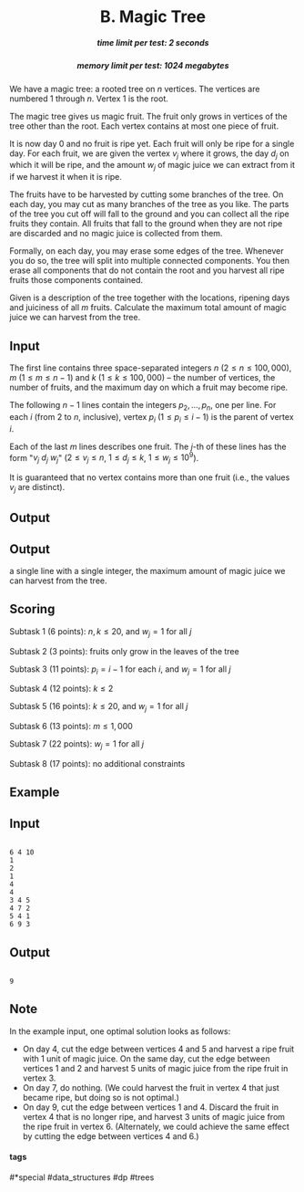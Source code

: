 <h1 style='text-align: center;'> B. Magic Tree</h1>

<h5 style='text-align: center;'>time limit per test: 2 seconds</h5>
<h5 style='text-align: center;'>memory limit per test: 1024 megabytes</h5>

We have a magic tree: a rooted tree on $n$ vertices. The vertices are numbered $1$ through $n$. Vertex $1$ is the root.

The magic tree gives us magic fruit. The fruit only grows in vertices of the tree other than the root. Each vertex contains at most one piece of fruit.

It is now day 0 and no fruit is ripe yet. Each fruit will only be ripe for a single day. For each fruit, we are given the vertex $v_j$ where it grows, the day $d_j$ on which it will be ripe, and the amount $w_j$ of magic juice we can extract from it if we harvest it when it is ripe.

The fruits have to be harvested by cutting some branches of the tree. On each day, you may cut as many branches of the tree as you like. The parts of the tree you cut off will fall to the ground and you can collect all the ripe fruits they contain. All fruits that fall to the ground when they are not ripe are discarded and no magic juice is collected from them.

Formally, on each day, you may erase some edges of the tree. Whenever you do so, the tree will split into multiple connected components. You then erase all components that do not contain the root and you harvest all ripe fruits those components contained.

Given is a description of the tree together with the locations, ripening days and juiciness of all $m$ fruits. Calculate the maximum total amount of magic juice we can harvest from the tree.

## Input

The first line contains three space-separated integers $n$ ($2 \le n \le 100,000$), $m$ ($1 \le m \le n-1$) and $k$ ($1 \le k \le 100,000$) – the number of vertices, the number of fruits, and the maximum day on which a fruit may become ripe.

The following $n-1$ lines contain the integers $p_2, \dots, p_n$, one per line. For each $i$ (from $2$ to $n$, inclusive), vertex $p_i$ ($1 \leq p_i \le i-1$) is the parent of vertex $i$.

Each of the last $m$ lines describes one fruit. The $j$-th of these lines has the form "$v_j\ d_j\ w_j$" ($2 \le v_j \le n$, $1 \le d_j \le k$, $1 \le w_j \le 10^9$).

It is guaranteed that no vertex contains more than one fruit (i.e., the values $v_j$ are distinct).

## Output

## Output

 a single line with a single integer, the maximum amount of magic juice we can harvest from the tree.

## Scoring

Subtask 1 (6 points): $n, k \leq 20$, and $w_j = 1$ for all $j$

Subtask 2 (3 points): fruits only grow in the leaves of the tree

Subtask 3 (11 points): $p_i = i-1$ for each $i$, and $w_j = 1$ for all $j$

Subtask 4 (12 points): $k \leq 2$

Subtask 5 (16 points): $k \leq 20$, and $w_j = 1$ for all $j$

Subtask 6 (13 points): $m \leq 1,000$

Subtask 7 (22 points): $w_j = 1$ for all $j$

Subtask 8 (17 points): no additional constraints

## Example

## Input


```

6 4 10
1
2
1
4
4
3 4 5
4 7 2
5 4 1
6 9 3

```
## Output


```

9

```
## Note

In the example input, one optimal solution looks as follows: 

* On day 4, cut the edge between vertices 4 and 5 and harvest a ripe fruit with 1 unit of magic juice. On the same day, cut the edge between vertices 1 and 2 and harvest 5 units of magic juice from the ripe fruit in vertex 3.
* On day 7, do nothing. (We could harvest the fruit in vertex 4 that just became ripe, but doing so is not optimal.)
* On day 9, cut the edge between vertices 1 and 4. Discard the fruit in vertex 4 that is no longer ripe, and harvest 3 units of magic juice from the ripe fruit in vertex 6. (Alternately, we could achieve the same effect by cutting the edge between vertices 4 and 6.)


#### tags 

#*special #data_structures #dp #trees 